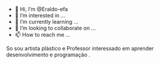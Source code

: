 - 👋 Hi, I’m @Eraldo-efa
- 👀 I’m interested in ...
- 🌱 I’m currently learning ...
- 💞️ I’m looking to collaborate on ...
- 📫 How to reach me ...

<!---
Eraldo-efa/Eraldo-efa is a ✨ special ✨ repository because its `README.md` (this file) appears on your GitHub profile.
You can click the Preview link to take a look at your changes.
--->
So sou  artista plástico e Professor interessado em aprender  desenvolvimento e programação .
<p align="center">
  <a href="https://github.com/Eraldo-efa/Eraldo-efa/edit/main/README.md"></a>
</p>
